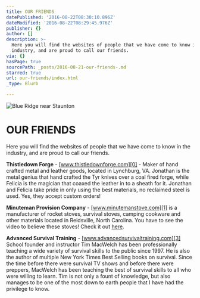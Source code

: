 ```yaml
---
title: OUR FRIENDS
datePublished: '2016-08-22T08:30:10.896Z'
dateModified: '2016-08-22T08:29:45.976Z'
publisher: {}
author: []
description: >-
  Here you will find the websites of people that we have come to know in the
  industry, and are proud to call our friends.
via: {}
hasPage: true
sourcePath: _posts/2016-08-21-our-friends-.md
starred: true
url: our-friends/index.html
_type: Blurb

---
```

![Blue Ridge near Staunton](https://the-grid-user-content.s3-us-west-2.amazonaws.com/4487a190-1050-49a0-ac7f-705f270ed3a5.jpg)

# OUR FRIENDS

Here you will find the websites of people that we have come to know in the industry, and are proud to call our friends.

**Thistledown Forge** - [www.thistledownforge.com][0] - Maker of hand crafted metal and leather goods, located in Lynchburg, VA. Jonathan is the metal genius that hand crafted the Tyr knives over a coal fired forge, while Felicia is the magician that coaxed the leather in to a sheath for it. Jonathan and Felicia take pride in only using the best materials, no reclaimed steel is used. Yes, they accept custom orders!

**Minuteman Provision Company** - [www.minutemanstove.com][1] is a manufacturer of rocket stoves, survival stoves, camping cookware and other materials located in Reidsville, North Carolina. You have to see the video to believe these stoves! Check it out [here][2].

**Advanced Survival Training** - [www.advancedsurvivaltraining.com][3] School founder and instructor Tim MacWelch has been professionally teaching a wide variety of survival skills to the public since 1997\. He is also the author of multiple New York Times Best Selling books on survival. Since the time before there were survival TV shows and before there were preppers, MacWelch has been teaching the best of survival skills to all who were willing to learn. Tim is not only a fount of knowledge, but also manages to be one of the most down to earth people that I have had the privilege to know.

[0]: http://www.thistledownforge.com/ "www.thistledownforge.com"
[1]: http://www.minutemanstove.com/ "www.minutemanstove.com"
[2]: https://youtu.be/rQkWCl3yjsA "minuteman stove"
[3]: http://www.advancedsurvivaltraining.com/ "www.advancedsurvivaltraining.com"
